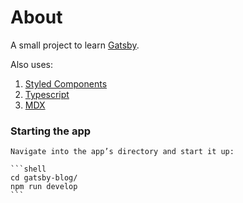 # About

A small project to learn [Gatsby](https://www.gatsbyjs.com/).

Also uses:

1. [Styled Components](https://styled-components.com/)
2. [Typescript](https://www.typescriptlang.org/)
3. [MDX](https://mdxjs.com/)

### **Starting the app**

    Navigate into the app’s directory and start it up:

    ```shell
    cd gatsby-blog/
    npm run develop
    ```
